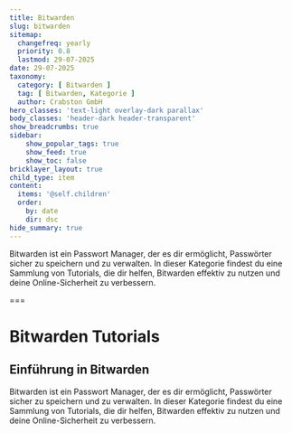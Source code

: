 ```yaml
---
title: Bitwarden
slug: bitwarden
sitemap:
  changefreq: yearly
  priority: 0.8
  lastmod: 29-07-2025
date: 29-07-2025
taxonomy:
  category: [ Bitwarden ]
  tag: [ Bitwarden, Kategorie ]
  author: Crabston GmbH
hero_classes: 'text-light overlay-dark parallax'
body_classes: 'header-dark header-transparent'
show_breadcrumbs: true
sidebar:
	show_popular_tags: true
	show_feed: true
	show_toc: false
bricklayer_layout: true
child_type: item
content:
  items: '@self.children'
  order:
    by: date
    dir: dsc
hide_summary: true
---
```


Bitwarden ist ein Passwort Manager, der es dir ermöglicht, Passwörter sicher zu speichern und zu verwalten. In dieser Kategorie findest du eine Sammlung von Tutorials, die dir helfen, Bitwarden effektiv zu nutzen und deine Online-Sicherheit zu verbessern.

===

# Bitwarden Tutorials
## Einführung in Bitwarden

Bitwarden ist ein Passwort Manager, der es dir ermöglicht, Passwörter sicher zu speichern und zu verwalten. In dieser Kategorie findest du eine Sammlung von Tutorials, die dir helfen, Bitwarden effektiv zu nutzen und deine Online-Sicherheit zu verbessern.
